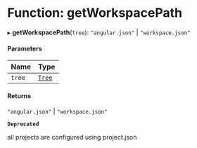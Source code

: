 # Function: getWorkspacePath

▸ **getWorkspacePath**(`tree`): `"angular.json"` \| `"workspace.json"`

#### Parameters

| Name   | Type                                  |
| :----- | :------------------------------------ |
| `tree` | [`Tree`](../../devkit/documents/Tree) |

#### Returns

`"angular.json"` \| `"workspace.json"`

**`Deprecated`**

all projects are configured using project.json
